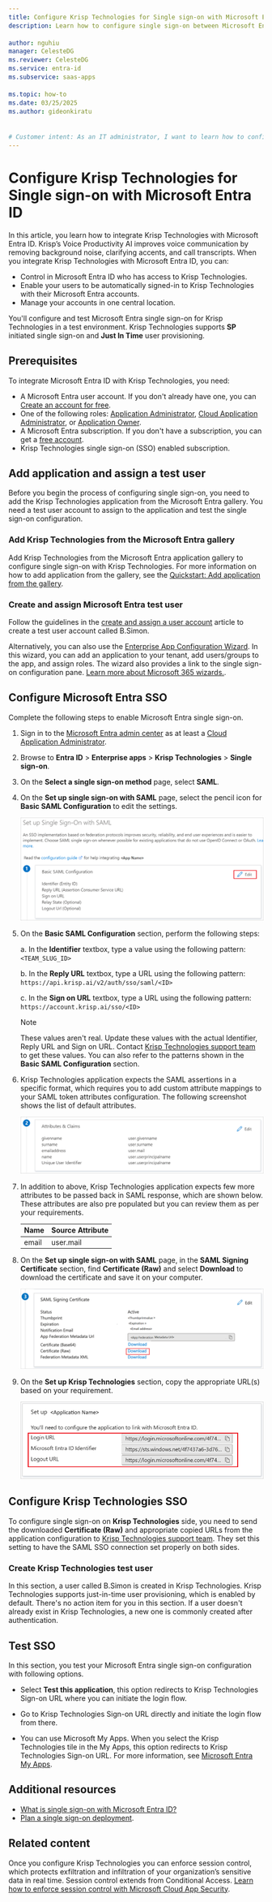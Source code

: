 ```yaml
---
title: Configure Krisp Technologies for Single sign-on with Microsoft Entra ID
description: Learn how to configure single sign-on between Microsoft Entra ID and Krisp Technologies.

author: nguhiu
manager: CelesteDG
ms.reviewer: CelesteDG
ms.service: entra-id
ms.subservice: saas-apps

ms.topic: how-to
ms.date: 03/25/2025
ms.author: gideonkiratu


# Customer intent: As an IT administrator, I want to learn how to configure single sign-on between Microsoft Entra ID and Krisp Technologies so that I can control who has access to Krisp Technologies, enable automatic sign-in with Microsoft Entra accounts, and manage my accounts in one central location.
---
```


# Configure Krisp Technologies for Single sign-on with Microsoft Entra ID

In this article, you learn how to integrate Krisp Technologies with Microsoft Entra ID. Krisp’s Voice Productivity AI improves voice communication by removing background noise, clarifying accents, and call transcripts. When you integrate Krisp Technologies with Microsoft Entra ID, you can:

* Control in Microsoft Entra ID who has access to Krisp Technologies.
* Enable your users to be automatically signed-in to Krisp Technologies with their Microsoft Entra accounts.
* Manage your accounts in one central location.

You'll configure and test Microsoft Entra single sign-on for Krisp Technologies in a test environment. Krisp Technologies supports **SP** initiated single sign-on and **Just In Time** user provisioning.

## Prerequisites

To integrate Microsoft Entra ID with Krisp Technologies, you need:

* A Microsoft Entra user account. If you don't already have one, you can [Create an account for free](https://azure.microsoft.com/free/?WT.mc_id=A261C142F).
* One of the following roles: [Application Administrator](/entra/identity/role-based-access-control/permissions-reference#application-administrator), [Cloud Application Administrator](/entra/identity/role-based-access-control/permissions-reference#cloud-application-administrator), or [Application Owner](/entra/fundamentals/users-default-permissions#owned-enterprise-applications).
* A Microsoft Entra subscription. If you don't have a subscription, you can get a [free account](https://azure.microsoft.com/free/).
* Krisp Technologies single sign-on (SSO) enabled subscription.

## Add application and assign a test user

Before you begin the process of configuring single sign-on, you need to add the Krisp Technologies application from the Microsoft Entra gallery. You need a test user account to assign to the application and test the single sign-on configuration.

<a name='add-krisp-technologies-from-the-azure-ad-gallery'></a>

### Add Krisp Technologies from the Microsoft Entra gallery

Add Krisp Technologies from the Microsoft Entra application gallery to configure single sign-on with Krisp Technologies. For more information on how to add application from the gallery, see the [Quickstart: Add application from the gallery](~/identity/enterprise-apps/add-application-portal.md).

<a name='create-and-assign-azure-ad-test-user'></a>

### Create and assign Microsoft Entra test user

Follow the guidelines in the [create and assign a user account](~/identity/enterprise-apps/add-application-portal-assign-users.md) article to create a test user account called B.Simon.

Alternatively, you can also use the [Enterprise App Configuration Wizard](https://portal.office.com/AdminPortal/home?Q=Docs#/azureadappintegration). In this wizard, you can add an application to your tenant, add users/groups to the app, and assign roles. The wizard also provides a link to the single sign-on configuration pane. [Learn more about Microsoft 365 wizards.](/microsoft-365/admin/misc/azure-ad-setup-guides). 

<a name='configure-azure-ad-sso'></a>

## Configure Microsoft Entra SSO

Complete the following steps to enable Microsoft Entra single sign-on.

1. Sign in to the [Microsoft Entra admin center](https://entra.microsoft.com) as at least a [Cloud Application Administrator](~/identity/role-based-access-control/permissions-reference.md#cloud-application-administrator).
1. Browse to **Entra ID** > **Enterprise apps** > **Krisp Technologies** > **Single sign-on**.
1. On the **Select a single sign-on method** page, select **SAML**.
1. On the **Set up single sign-on with SAML** page, select the pencil icon for **Basic SAML Configuration** to edit the settings.

   ![Screenshot shows how to edit Basic SAML Configuration.](common/edit-urls.png "Basic Configuration")

1. On the **Basic SAML Configuration** section, perform the following steps:

	a. In the **Identifier** textbox, type a value using the following pattern:
	`<TEAM_SLUG_ID>`

	b. In the **Reply URL** textbox, type a URL using the following pattern:
	`https://api.krisp.ai/v2/auth/sso/saml/<ID>`

	c. In the **Sign on URL** textbox, type a URL using the following pattern:
	`https://account.krisp.ai/sso/<ID>`

	> [!Note]
	> These values aren't real. Update these values with the actual Identifier, Reply URL and Sign on URL. Contact [Krisp Technologies support team](mailto:support@krisp.ai) to get these values. You can also refer to the patterns shown in the **Basic SAML Configuration** section.

1. Krisp Technologies application expects the SAML assertions in a specific format, which requires you to add custom attribute mappings to your SAML token attributes configuration. The following screenshot shows the list of default attributes.

	![Screenshot shows the image of attributes configuration.](common/default-attributes.png "Image")

1. In addition to above, Krisp Technologies application expects few more attributes to be passed back in SAML response, which are shown below. These attributes are also pre populated but you can review them as per your requirements.

	| Name |  Source Attribute|
	| ---------------|  --------- |
    | email | user.mail |

1. On the **Set up single sign-on with SAML** page, in the **SAML Signing Certificate** section, find **Certificate (Raw)** and select **Download** to download the certificate and save it on your computer.

    ![Screenshot shows the Certificate download link.](common/certificateraw.png "Certificate")

1. On the **Set up Krisp Technologies** section, copy the appropriate URL(s) based on your requirement.

	![Screenshot shows to copy configuration appropriate URL.](common/copy-configuration-urls.png "Metadata")

## Configure Krisp Technologies SSO

To configure single sign-on on **Krisp Technologies** side, you need to send the downloaded **Certificate (Raw)** and appropriate copied URLs from the application configuration to [Krisp Technologies support team](mailto:support@krisp.ai). They set this setting to have the SAML SSO connection set properly on both sides.

### Create Krisp Technologies test user

In this section, a user called B.Simon is created in Krisp Technologies. Krisp Technologies supports just-in-time user provisioning, which is enabled by default. There's no action item for you in this section. If a user doesn't already exist in Krisp Technologies, a new one is commonly created after authentication.

## Test SSO 

In this section, you test your Microsoft Entra single sign-on configuration with following options. 

* Select **Test this application**, this option redirects to Krisp Technologies Sign-on URL where you can initiate the login flow. 

* Go to Krisp Technologies Sign-on URL directly and initiate the login flow from there.

* You can use Microsoft My Apps. When you select the Krisp Technologies tile in the My Apps, this option redirects to Krisp Technologies Sign-on URL. For more information, see [Microsoft Entra My Apps](/azure/active-directory/manage-apps/end-user-experiences#azure-ad-my-apps).

## Additional resources

* [What is single sign-on with Microsoft Entra ID?](~/identity/enterprise-apps/what-is-single-sign-on.md)
* [Plan a single sign-on deployment](~/identity/enterprise-apps/plan-sso-deployment.md).

## Related content

Once you configure Krisp Technologies you can enforce session control, which protects exfiltration and infiltration of your organization’s sensitive data in real time. Session control extends from Conditional Access. [Learn how to enforce session control with Microsoft Cloud App Security](/cloud-app-security/proxy-deployment-aad).
